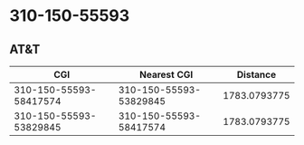 # 310-150-55593
## AT&T


| CGI | Nearest CGI | Distance |
|-----|-------------|----------|
| 310-150-55593-58417574 | 310-150-55593-53829845 | 1783.0793775 |
| 310-150-55593-53829845 | 310-150-55593-58417574 | 1783.0793775 |
